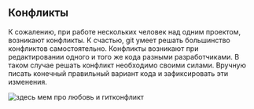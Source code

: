 ## Конфликты

К сожалению, при работе нескольких человек над одним проектом, возникают конфликты. К счастью, git умеет решать большинство конфликтов самостоятельно. Конфликты возникают при редактировании одного и того же кода разными разработчиками. В таком случае решать конфликт необходимо своими силами. Вручную писать конечный правильный вариант кода и зафиксировать эти изменения.

![здесь мем про любовь и гитконфликт](/tasknumber3.14/w3rrwe0v60u81.png.webp)


